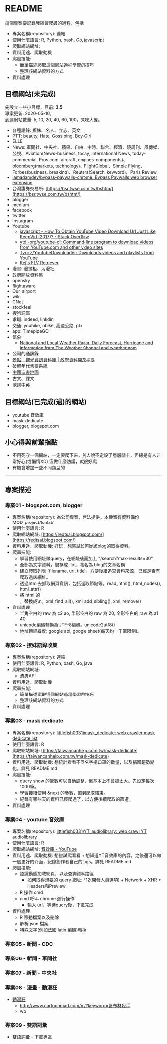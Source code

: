 # README

這個專案要記錄我練習爬蟲的過程，包括  

- 專案名稱(repository): 連結
- 使用什麼語言: R, Python, bash, Go, javascript
- 爬取網站網址:
- 資料用途、爬取動機
- 爬蟲技能:
  - 簡單描述爬取這個網站過程學習的技巧
  - 整理該網站資料的方式
- 資料處理

## 目標網站(未完成)

先設立一些小目標，目前: **3.5**  
專案更新: 2020-05-10，  
到達網站數量: 5, 10, 20, 40, 60, 100，來吃大餐。

- 各種語錄: 撩妹、名人、立志、英文
- PTT: beauty, Hate, Gossiping, Boy-Girl
- ELLE
- News: 軍聞社、中央社、蘋果、自由、中時、聯合、經濟、鏡周刊、風傳媒、公視、Aviation(News-business, today, international News, today-commercial, Pros.com, aircraft, engines-components)、bloomberg(markets, technology)、FlightGlobal、Simple Flying、Forbes(business, breaking)、Reuters(Search_keyword)、Paris Review 
- [iamadamdev/bypass-paywalls-chrome: Bypass Paywalls web browser extension](https://github.com/iamadamdev/bypass-paywalls-chrome)
- 台灣證券交易所: [https://bsr.twse.com.tw/bshtm/](https://bsr.twse.com.tw/bshtm/)
- blogger
- medium
- facebook
- twitter
- instagram
- Youtube
  - [javascript - How To Obtain YouTube Video Download Url Just Like KeepVid (2017)? - Stack Overflow](https://stackoverflow.com/questions/45246837/how-to-obtain-youtube-video-download-url-just-like-keepvid-2017)
  - [ytdl-org/youtube-dl: Command-line program to download videos from YouTube.com and other video sites](https://github.com/ytdl-org/youtube-dl)
  - [Tyrrrz/YoutubeDownloader: Downloads videos and playlists from YouTube](https://github.com/Tyrrrz/YoutubeDownloader)
  - [Kej's FLV Retriever](http://kej.tw/flvretriever/youtube.php)
- 漫畫: 漫畫柜、污漫社
- 政府開放資料集
- opensky
- flightaware
- Our_airport
- wiki
- CNet
- stockfeel
- 搜狗詞庫
- 求職: indeed, linkdin
- 交通: youbike, obike, 高速公路, ptx
- app: TimepipeGO
- 氣象
  - [National and Local Weather Radar, Daily Forecast, Hurricane and information from The Weather Channel and weather.com](https://weather.com/)
- 公司的通訊錄
- [景點 - 觀光資訊資料庫 | 政府資料開放平臺](https://data.gov.tw/dataset/7777)
- 破解年代售票系統
- [中國迫害地圖](https://zh.bitterwinter.org/map-of-china/)
- 古文、課文
- 歌詞中英

## 目標網站(已完成(過)的網站)

- youtube 音效庫
- mask-dedicate
- blogger, blogspot.com

## 小心得與前輩指點

- 不用死守一個網站，一定要爬下來，別人說不定設了層層關卡，但總是有人非常好心(或懶惰XD) 沒做什麼防護，就很好爬
- 有機會增加一些不同類型的

---

## 專案描述

### 專案01 - blogspot.com, blogger

- 專案名稱(repository): 為公司專案，無法提供。本機留有資料備份 MOD_project/lonlat/
- 使用什麼語言: R
- 爬取網站網址: [https://redtsai.blogspot.com/](https://redtsai.blogspot.com/)
- 資料用途、爬取動機: 好玩，想嘗試如何從該blog的取得資料。
- 爬蟲技能:
  - 學習使用網址做query，在網址後面加上 "/search?max-results=30"
  - 全部為文字資料，儲存成 .txt，檔名為 blog的文章名稱
  - 建立爬取列表 [filename, url, title]，方便後續追查資料來源，已經是否有爬取過該網址。
  - 透過html去抓取網頁資訊，包括選取節點等。read_html(), html_nodes(), html_attr()
  - 將 html 的</br>，替換成\n。xml_find_all(), xml_add_sibling(), xml_remove()
- 資料處理
  - 半角空白的 raw 為 c2 ao, 半形空白的 raw 為 20, 全形空白的 raw 為 a1 40
  - unicode編碼轉換為UTF-8編碼。unicode2utf8()
  - 地址轉經緯度: google api, google sheet(每天約一千筆限制)。

### 專案02 - 撩妹語錄收集

- 專案名稱(repository): 連結
- 使用什麼語言: R, Python, bash, Go, java
- 爬取網站網址: 
  - 渣男API
- 資料用途、爬取動機
- 爬蟲技能:
  - 簡單描述爬取這個網站過程學習的技巧
  - 整理該網站資料的方式
- 資料處理

### 專案03 - mask dedicate

- 專案名稱(repository): [littlefish0331/mask_dedicate: web crawler mask dedicate list](https://github.com/littlefish0331/mask_dedicate)
- 使用什麼語言: R
- 爬取網站網址: [https://taiwancanhelp.com.tw/mask-dedicate](https://taiwancanhelp.com.tw/mask-dedicate)
- 資料用途、爬取動機: 想統計看看不同名字捐口罩的數量，以及捐贈趨勢變化。詳見 README.md
- 爬蟲技能:
  - query show 的筆數可以自動調整，但基本上不會抓太大。先設定每次1000筆。
  - 學習接續使用 &next 的參數，直到爬取結束。
  - 紀錄有哪些天的資料已經爬過了，以方便後續爬取的篩選。
- 資料處理

### 專案04 - youtube 音效庫

- 專案名稱(repository): [littlefish0331/YT_audiolibrary: web crawl YT audiolibrary](https://github.com/littlefish0331/YT_audiolibrary)
- 使用什麼語言: R
- 爬取網站網址: [音效庫 - YouTube](https://www.youtube.com/audiolibrary/music?nv=1)
- 資料用途、爬取動機: 想嘗試爬看看 + 想知道YT音效庫的內容，之後還可以做一個更好的介面，紀錄創作者自己的tags。詳見 README.md
- 爬蟲技能:
  - 認識動態加載網頁，以及查詢資料路徑
    - 如何取得想要的 query 網址: F12(開發人員選項) + Network + XHR + Headers和Preview
  - R 操作 cmd
  - cmd 呼叫 chrome 進行操作
    - 輸入 url，等待query後，下載完成
- 資料處理
  - R 移動檔案以及刪除
  - 解析 json 檔案
  - 特殊文字(例如法國 latin 編碼)轉換

### 專案05 - 新聞 - CDC

### 專案06 - 新聞 - 軍聞社

### 專案07 - 新聞 - 中央社

### 專案08 - 漫畫 - 動漫狂

- [動漫狂](https://www.cartoonmad.com/)
  - http://www.cartoonmad.com/m/?keyword=哥布林殺手
  - wb

### 專案09 - 雙語詞彙

- [雙語詞彙 - 下載專區](http://terms.naer.edu.tw/downloadlist/)
